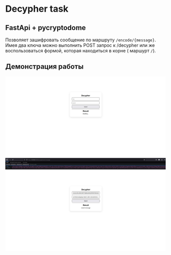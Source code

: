 # Decypher task
## FastApi + pycryptodome  

Позволяет зашифровать сообщение по маршруту `/encode/{message}`. Имея два ключа можно выполнить POST запрос к /decypher или же воспользоваться формой, которая находиться в корне ( маршурт `/`).  

## Демонстрация работы  

<img src="./screenshots/1.jpg"/>
<img src="./screenshots/2.jpg"/>
<img src="./screenshots/3.jpg"/>
